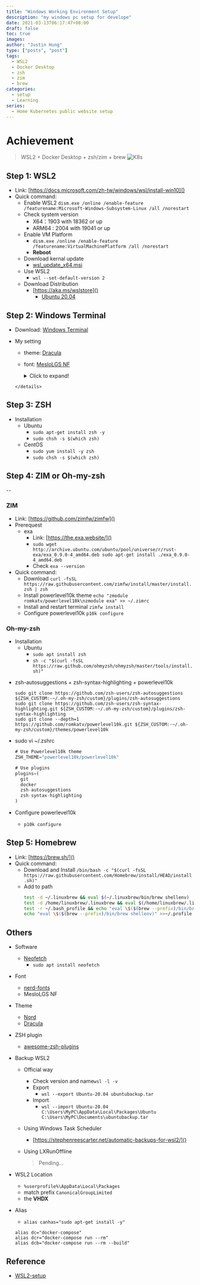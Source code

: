 ```yaml
---
title: "Windows Working Environment Setup"
description: "my windows pc setup for develope"
date: 2021-03-13T06:17:47+08:00
draft: false
toc: true
images:
author: "Justin Hung"
type: ["posts", "post"]
tags:
  - WSL2
  - Docker Desktop
  - zsh
  - zim
  - brew
categories:
  - setup
  - Learning
series:
  - Home Kubernetes public website setup
---
```


# Achievement

> WSL2 + Docker Desktop + zsh/zim + brew
> ![K8s](/images/wsl.png)

## Step 1: WSL2

- Link: [https://docs.microsoft.com/zh-tw/windows/wsl/install-win10]()
- Quick command:
  - Enable WSL2
    `dism.exe /online /enable-feature /featurename:Microsoft-Windows-Subsystem-Linux /all /norestart`
  - Check system version
    - X64：1903 with 18362 or up
    - ARM64 : 2004 with 19041 or up
  - Enable VM Platform
    - `dism.exe /online /enable-feature /featurename:VirtualMachinePlatform /all /norestart`
    - **Reboot**
  - Download kernal update
    - [wsl_update_x64.msi](https://wslstorestorage.blob.core.windows.net/wslblob/wsl_update_x64.msi)
  - Use WSL2
    - `wsl --set-default-version 2`
  - Download Distribution
    - [https://aka.ms/wslstore]()
      - [Ubuntu 20.04](https://www.microsoft.com/store/apps/9n6svws3rx71)

## Step 2: Windows Terminal

- Download: [Windows Terminal](https://www.microsoft.com/zh-tw/p/windows-terminal/9n0dx20hk701?rtc=1&activetab=pivot:overviewtab)

- My setting

  - theme: [Dracula](https://draculatheme.com/)
  - font: [MesloLGS NF](https://github.com/romkatv/dotfiles-public/tree/master/.local/share/fonts/NerdFonts)
    <details>
      <summary>Click to expand!</summary>
      
      ``` json
      {
        "$schema":"https://aka.ms/terminal-profiles-schema",
        "defaultProfile":"{07b52e3e-de2c-5db4-bd2d-ba144ed6c273}",
        "copyOnSelect":true,
        "copyFormatting":true,
        "multiLinePasteWarning":false,
        "largePasteWarning":false,
        "confirmCloseAllTabs":false,
        "profiles":{
            "defaults":{
              "colorScheme":"Dracula",
              "acrylicOpacity":0.5,
              "snapOnInput":true,
              "startingDirectory":"%USERPROFILE%",
              "useAcrylic":true,
              "closeOnExit":true
            },
            "list":[
              {
                  "guid":"{07b52e3e-de2c-5db4-bd2d-ba144ed6c273}",
                  "suppressApplicationTitle":true,
                  "tabTitle":"Ubuntu 20.04",
                  "name":"Ubuntu-20.04",
                  "fontFace":"MesloLGS NF",
                  "source":"Windows.Terminal.Wsl",
                  "hidden":false
              }{
                  "guid":"{61c54bbd-c2c6-5271-96e7-009a87ff44bf}",
                  "name":"Windows PowerShell",
                  "commandline":"powershell.exe",
                  "hidden":false
              },
              {
                  "guid":"{0caa0dad-35be-5f56-a8ff-afceeeaa6101}",
                  "name":"Command Prompt",
                  "commandline":"cmd.exe",
                  "hidden":false
              }
            ]
        },
        "schemes":[
            {
              "name":"Dracula",
              "cursorColor":"#F8F8F2",
              "selectionBackground":"#44475A",
              "background":"#282A36",
              "foreground":"#F8F8F2",
              "black":"#21222C",
              "blue":"#BD93F9",
              "cyan":"#8BE9FD",
              "green":"#50FA7B",
              "purple":"#FF79C6",
              "red":"#FF5555",
              "white":"#F8F8F2",
              "yellow":"#F1FA8C",
              "brightBlack":"#6272A4",
              "brightBlue":"#D6ACFF",
              "brightCyan":"#A4FFFF",
              "brightGreen":"#69FF94",
              "brightPurple":"#FF92DF",
              "brightRed":"#FF6E6E",
              "brightWhite":"#FFFFFF",
              "brightYellow":"#FFFFA5"
            }
        ],
        "actions":[
            {
              "command":{
                  "action":"copy",
                  "singleLine":false
              },
              "keys":"ctrl+c"
            },
            {
              "command":"paste",
              "keys":"ctrl+v"
            },
            {
              "command":"find",
              "keys":"ctrl+shift+f"
            },
            {
              "command":{
                  "action":"splitPane",
                  "split":"auto",
                  "splitMode":"duplicate"
              },
              "keys":"alt+shift+d"
            },
            {
              "command":"closePane",
              "keys":"ctrl+w"
            }
        ]
      }

  ```
  </details>
  ```

## Step 3: ZSH

- Installation
  - Ubuntu
    - `sudo apt-get install zsh -y`
    - `sudo chsh -s $(which zsh)`
  - CentOS
    - `sudo yum install -y zsh`
    - `sudo chsh -s $(which zsh)`

## Step 4: ZIM or Oh-my-zsh

--

### ZIM

- Link: [https://github.com/zimfw/zimfw]()
- Prerequest
  - exa
    - Link: [https://the.exa.website/]()
    - `sudo wget http://archive.ubuntu.com/ubuntu/pool/universe/r/rust-exa/exa_0.9.0-4_amd64.deb sudo apt-get install ./exa_0.9.0-4_amd64.deb`
    - Check `exa --version`
- Quick command:
  - Download
    `curl -fsSL https://raw.githubusercontent.com/zimfw/install/master/install.zsh | zsh`
  - Install powerlevel10k theme
    `echo "zmodule romkatv/powerlevel10k\nzmodule exa" >> ~/.zimrc`
  - Install and restart terminal
    `zimfw install`
  - Configure powerlevel10k
    `p10k configure`

### Oh-my-zsh

- Installation
  - Ubuntu
    - `sudo apt install zsh`
    - `sh -c "$(curl -fsSL https://raw.github.com/ohmyzsh/ohmyzsh/master/tools/install.sh)"`

* zsh-autosuggestions + zsh-syntax-highlighting + powerlevel10k
  ```
  sudo git clone https://github.com/zsh-users/zsh-autosuggestions ${ZSH_CUSTOM:-~/.oh-my-zsh/custom}/plugins/zsh-autosuggestions
  sudo git clone https://github.com/zsh-users/zsh-syntax-highlighting.git ${ZSH_CUSTOM:-~/.oh-my-zsh/custom}/plugins/zsh-syntax-highlighting
  sudo git clone --depth=1 https://github.com/romkatv/powerlevel10k.git ${ZSH_CUSTOM:-~/.oh-my-zsh/custom}/themes/powerlevel10k
  ```
* sudo vi ~/.zshrc

  ```javascript
  # Use Powerlevel10k theme
  ZSH_THEME="powerlevel10k/powerlevel10k"

  # Use plugins
  plugins=(
    git
    docker
    zsh-autosuggestions
    zsh-syntax-highlighting
  )
  ```

* Configure powerlevel10k
  - `p10k configure`

## Step 5: Homebrew

- Link: [https://brew.sh/]()
- Quick command:
  - Download and Install
    `/bin/bash -c "$(curl -fsSL https://raw.githubusercontent.com/Homebrew/install/HEAD/install.sh)"`
  - Add to path
    ```bash
    test -d ~/.linuxbrew && eval $(~/.linuxbrew/bin/brew shellenv)
    test -d /home/linuxbrew/.linuxbrew && eval $(/home/linuxbrew/.linuxbrew/bin/brew shellenv)
    test -r ~/.bash_profile && echo "eval \$($(brew --prefix)/bin/brew shellenv)" >>~/.bash_profile
    echo "eval \$($(brew --prefix)/bin/brew shellenv)" >>~/.profile
    ```

## Others

- Software
  - [Neofetch](https://github.com/dylanaraps/neofetch)
    - `sudo apt install neofetch`
- Font
  - [nerd-fonts](https://github.com/ryanoasis/nerd-fonts)
  - MesloLGS NF
- Theme
  - [Nord](https://www.nordtheme.com/)
  - [Dracula](https://draculatheme.com/)
- ZSH plugin
  - [awesome-zsh-plugins](https://github.com/unixorn/awesome-zsh-plugins)
- Backup WSL2

  - Official way
    - Check version and name`wsl -l -v`
    - Export
      - `wsl --export Ubuntu-20.04 ubuntubackup.tar`
    - Import
      - `wsl --import Ubuntu-20.04 C:\Users\MyPC\AppData\Local\Packages\Ubuntu C:\Users\MyPC\Documents\ubuntubackup.tar`
  - Using Windows Task Scheduler
    - [https://stephenreescarter.net/automatic-backups-for-wsl2/]()
  - Using LXRunOffline

    > Pending...

- WSL2 Location
  - `%userprofile%\AppData\Local\Packages`
  - match prefix `CanonicalGroupLimited`
  - the **VHDX**
- Alias
  - `alias canhas="sudo apt-get install -y"`
  ```
  alias dc="docker-compose"
  alias dcr="docker-compose run --rm"
  alias dcb="docker-compose run --rm --build"
  ```

## Reference

- [WSL2-setup](https://yduman.github.io/blog/wsl2-setup/)
